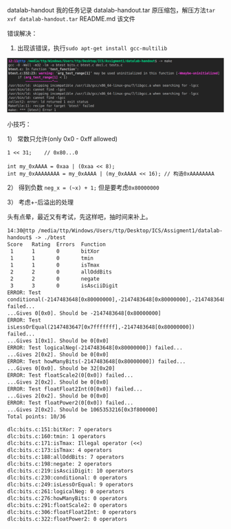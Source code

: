 datalab-handout     我的任务记录
datalab-handout.tar 原压缩包，解压方法`tar xvf datalab-handout.tar`
README.md           该文件

错误解决：

1) 出现该错误，执行`sudo apt-get install gcc-multilib`

![avatar](1.png)

小技巧：

1） 常数只允许(only 0x0 - 0xff allowed)

>
    1 << 31;    // 0x80...0

    int my_0xAAAA = 0xaa | (0xaa << 8);
    int my_0xAAAAAAAA = my_0xAAAA | (my_0xAAAA << 16); // 构造0xAAAAAAAA
    
2） 得到负数 `neg_x = (~x) + 1;` 但是要考虑`0x80000000`

3） 考虑+-后溢出的处理


头有点晕，最近又有考试，先这样吧，抽时间来补上。

```
14:30@ttp /media/ttp/Windows/Users/ttp/Desktop/ICS/Assigment1/datalab-handout$ -> ./btest
Score   Rating  Errors  Function
 1      1       0       bitXor
 1      1       0       tmin
 1      1       0       isTmax
 2      2       0       allOddBits
 2      2       0       negate
 3      3       0       isAsciiDigit
ERROR: Test conditional(-2147483648[0x80000000],-2147483648[0x80000000],-2147483648[0x80000000]) failed...
...Gives 0[0x0]. Should be -2147483648[0x80000000]
ERROR: Test isLessOrEqual(2147483647[0x7fffffff],-2147483648[0x80000000]) failed...
...Gives 1[0x1]. Should be 0[0x0]
ERROR: Test logicalNeg(-2147483648[0x80000000]) failed...
...Gives 2[0x2]. Should be 0[0x0]
ERROR: Test howManyBits(-2147483648[0x80000000]) failed...
...Gives 0[0x0]. Should be 32[0x20]
ERROR: Test floatScale2(0[0x0]) failed...
...Gives 2[0x2]. Should be 0[0x0]
ERROR: Test floatFloat2Int(0[0x0]) failed...
...Gives 2[0x2]. Should be 0[0x0]
ERROR: Test floatPower2(0[0x0]) failed...
...Gives 2[0x2]. Should be 1065353216[0x3f800000]
Total points: 10/36
```

```
dlc:bits.c:151:bitXor: 7 operators
dlc:bits.c:160:tmin: 1 operators
dlc:bits.c:171:isTmax: Illegal operator (<<)
dlc:bits.c:173:isTmax: 4 operators
dlc:bits.c:188:allOddBits: 7 operators
dlc:bits.c:198:negate: 2 operators
dlc:bits.c:219:isAsciiDigit: 10 operators
dlc:bits.c:230:conditional: 0 operators
dlc:bits.c:249:isLessOrEqual: 9 operators
dlc:bits.c:261:logicalNeg: 0 operators
dlc:bits.c:276:howManyBits: 0 operators
dlc:bits.c:291:floatScale2: 0 operators
dlc:bits.c:306:floatFloat2Int: 0 operators
dlc:bits.c:322:floatPower2: 0 operators
```